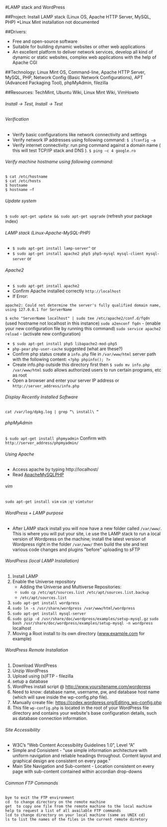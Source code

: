 #LAMP stack and WordPress

##Project: 
Install LAMP stack (Linux OS, Apache HTTP Server, MySQL, PHP) *Linux Mint installation not documented

##Drivers: 
* Free and open-source software
* Suitable for building dynamic websites or other web applications
* An excellent platform to deliver network services, develop all kind of dynamic or static websites, complex web applications with the help of Apache CGI

##Technology: 
Linux Mint OS, Command-line, Apache HTTP Server, MySQL, PHP, Network Config (Basic Network Configurations), APT (Advanced Packaging Tool), phpMyAdmin, filezilla

##Resources: 
TechMint, Ubuntu Wiki, Linux Mint Wiki, VimHowto

###### Install -> Test, Install -> Test

###### Verification
* Verify basic configurations like network connectivity and settings
* Verify network IP addresses using following command: 
`$ ifconfig –a`
* Verify internet connectivity: run ping command against a domain name ( this will test TCP/IP stack and DNS ). 
`$ ping –c 4 google.ro`

###### Verify machine hostname using following command:
```
$ cat /etc/hostname
$ cat /etc/hosts
$ hostname
$ hostname –f
```
###### Update system
`$ sudo apt-get update && sudo apt-get upgrade`
(refresh your package index)

###### LAMP stack (Linux-Apache-MySQL-PHP) 
* `$ sudo apt-get install lamp-server^` or
* `$ sudo apt-get install apache2 php5 php5-mysql mysql-client mysql-server` or
###### Apache2
* `$ sudo apt-get install apache2`
* Confirm Apache installed correctly `http://localhost`
* If Error: 
```
apache2: Could not determine the server's fully qualified domain name, 
using 127.0.0.1 for ServerName
```
`$ echo "ServerName localhost" | sudo tee /etc/apache2/conf.d/fqdn` (used hostname not localhost in this instance)
`sudo a2enconf fqdn` - (enable your new configuration file by running this command)
`sudo service apache2 reload` - (activate new configuration)

* `$ sudo apt-get install php5 libapache2-mod-php5` 
* `php-pear` `php-user-cache` suggested (what are these?)
* Confirm php status create a `info.php` file in `/var/www/html` server path with the following content: `<?php phpinfo(); ?>`
* Create info.php outside this directory first then `$ sudo mv info.php /var/www/html` sudo allows authorized users to run certain programs, etc as root
* Open a browser and enter your server IP address or `http://server_address/info.php`

###### Display Recently Installed Software
`cat /var/log/dpkg.log | grep “\ install\ “`


###### phpMyAdmin
`$ sudo apt-get install phpmyadmin` Confirm with `http://server_address/phpmyadmin/`

###### Using Apache
* Access apache by typing http://localhost/
* Read [ApacheMySQLPHP](https://help.ubuntu.com/community/ApacheMySQLPHP)

###### vim
`sudo apt-get install vim`
`vim`
`:q!`
`vimtutor`

###### WordPress + LAMP purpose
* After LAMP stack install you will now have a new folder called `/var/www/`. This is where you will put your site, i.e use the LAMP stack to run a local version of Wordpress on the machine; install the latest version of Wordpress right in the folder `/var/www/` then build the site and test various code changes and plugins "before" uploading to sFTP

###### WordPress (local LAMP Installation)
1. Install LAMP
2. Enable the Universe repository
	* Adding the Universe and Multiverse Repositories:
	* `sudo cp /etc/apt/sources.list /etc/apt/sources.list.backup`
	* `/etc/apt/sources.list`
3. `sudo apt-get install wordpress`
4. `sudo ln -s /usr/share/wordpress /var/www/html/wordpress`
5. `sudo apt-get install mysql-server`
6. `sudo gzip -d /usr/share/doc/wordpress/examples/setup-mysql.gz`
   `sudo bash /usr/share/doc/wordpress/examples/setup-mysql -n wordpress` localhost
7. Moving a Root install to its own directory (www.example.com for example)

###### WordPress Remote Installation
1. Download WordPress
2. Unzip WordPress
3. Upload using (s)FTP - filezilla
4. setup a database
5. WordPres install script @ http://www.yoursitename.com/wordpress
6. Need to know: database name, username, pw, and database host name (which will save inside the wp-config.php file).
7. Manually create file: https://codex.wordpress.org/Editing_wp-config.php
8. This file `wp-config.php` is located in the root of your WordPress file directory and contains your website's base configuration details, such as database connection information.

###### Site Accessibility
* W3C’s “Web Content Accessibility Guidelines 1.0”, Level “A”
* Simple and Consistent - "use simple information architecture with uniform navigation and reliable headings throughout. Content layout and graphical design are consistent on every page."
* Main Site Navigation and Sub-content - Location consistent on every page with sub-content contained within accordian drop-downs

###### Common FTP Commands
```
bye to exit the FTP environment
cd  to change directory on the remote machine
get  to copy one file from the remote machine to the local machine
help to request a list of all available FTP commands
lcd to change directory on your local machine (same as UNIX cd)
ls to list the names of the files in the current remote diretory
```





